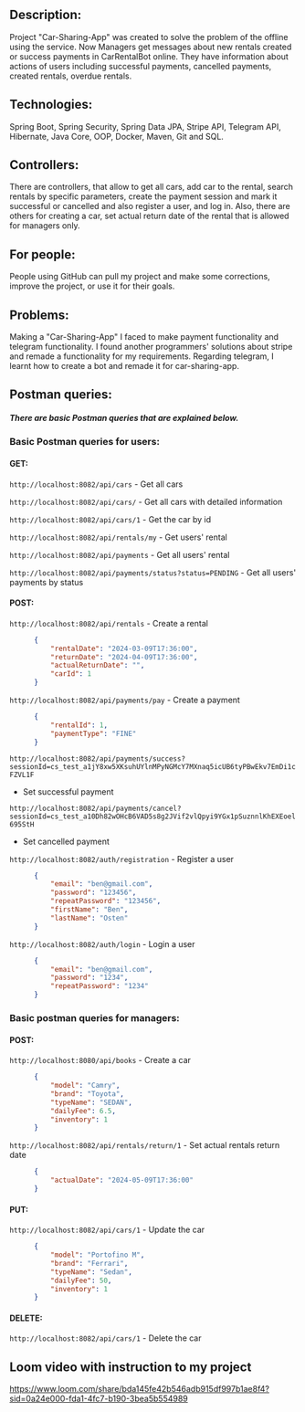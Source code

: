 ## **Description:**

Project "Car-Sharing-App" was created to solve the problem of the offline using the service.
Now Managers get messages about new rentals created or success payments in CarRentalBot online.
They have information about actions of users including successful payments, cancelled payments,
created rentals, overdue rentals.

## **Technologies:**

Spring Boot, Spring Security, Spring Data JPA, Stripe API, Telegram API, Hibernate, Java Core, OOP, Docker, Maven, Git and SQL.

## **Controllers:**

There are controllers, that allow to get all cars, add car to the rental,
search rentals by specific parameters, create the payment session and mark it successful or cancelled
and also register a user, and log in.
Also, there are others for creating a car, set actual return date of the rental that is allowed for managers only.

## **For people:**

People using GitHub can pull my project and make some corrections, improve the project, or use it for their goals.

## **Problems:**

Making a "Car-Sharing-App" I faced to make payment functionality and telegram functionality.
I found another programmers' solutions about stripe and remade a functionality for my requirements.
Regarding telegram, I learnt how to create a bot and remade it for car-sharing-app.

## **Postman queries:**

##### There are basic Postman queries that are explained below.

### **Basic Postman queries for users:**

#### GET:

`http://localhost:8082/api/cars` - Get all cars

`http://localhost:8082/api/cars/` - Get all cars with detailed information

`http://localhost:8082/api/cars/1` - Get the car by id

`http://localhost:8082/api/rentals/my` - Get users' rental

`http://localhost:8082/api/payments` - Get all users' rental

`http://localhost:8082/api/payments/status?status=PENDING` - Get all users' payments by status


#### POST:

`http://localhost:8082/api/rentals` - Create a rental
```json
      {
          "rentalDate": "2024-03-09T17:36:00",
          "returnDate": "2024-04-09T17:36:00",
          "actualReturnDate": "",
          "carId": 1
      }
```

`http://localhost:8082/api/payments/pay` - Create a payment
```json
      {
          "rentalId": 1,
          "paymentType": "FINE"
      }
```

`http://localhost:8082/api/payments/success?sessionId=cs_test_a1jY8xw5XKsuhUYlnMPyNGMcY7MXnaq5icUB6tyPBwEkv7EmDi1cFZVL1F`
- Set successful payment

`http://localhost:8082/api/payments/cancel?sessionId=cs_test_a10Dh82wOHcB6VAD5s8g2JVif2vlQpyi9YGx1pSuznnlKhEXEoel695StH`
- Set cancelled payment

`http://localhost:8082/auth/registration` - Register a user
```json
      {
          "email": "ben@gmail.com",
          "password": "123456", 
          "repeatPassword": "123456", 
          "firstName": "Ben", 
          "lastName": "Osten"
      }
```

`http://localhost:8082/auth/login` - Login a user
```json
      {
          "email": "ben@gmail.com",
          "password": "1234",
          "repeatPassword": "1234"
      }
```
### Basic postman queries for managers:

#### POST:

`http://localhost:8080/api/books` - Create a car
```json
      {
          "model": "Camry",
          "brand": "Toyota",
          "typeName": "SEDAN",
          "dailyFee": 6.5,
          "inventory": 1
      }
```

`http://localhost:8082/api/rentals/return/1` - Set actual rentals return date
```json
      {
          "actualDate": "2024-05-09T17:36:00"
      }
```

#### PUT:

`http://localhost:8082/api/cars/1` - Update the car
```json
      {
          "model": "Portofino M",
          "brand": "Ferrari",
          "typeName": "Sedan",
          "dailyFee": 50,
          "inventory": 1
      }
```

#### DELETE:

`http://localhost:8082/api/cars/1` - Delete the car 

## **Loom video with instruction to my project**
https://www.loom.com/share/bda145fe42b546adb915df997b1ae8f4?sid=0a24e000-fda1-4fc7-b190-3bea5b554989